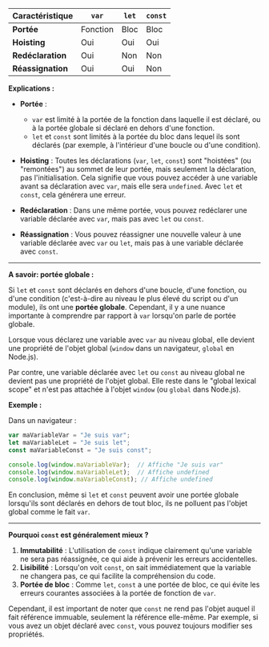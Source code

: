 | Caractéristique       | `var` | `let` | `const` |
|-----------------------|-------|-------|---------|
| **Portée**            | Fonction | Bloc | Bloc   |
| **Hoisting**          | Oui   | Oui   | Oui     |
| **Redéclaration**     | Oui   | Non   | Non     |
| **Réassignation**     | Oui   | Oui   | Non     |

**Explications :**

- **Portée** :
  - `var` est limité à la portée de la fonction dans laquelle il est déclaré, ou à la portée globale si déclaré en dehors d'une fonction.
  - `let` et `const` sont limités à la portée du bloc dans lequel ils sont déclarés (par exemple, à l'intérieur d'une boucle ou d'une condition). 

- **Hoisting** :
  Toutes les déclarations (`var`, `let`, `const`) sont "hoistées" (ou "remontées") au sommet de leur portée, mais seulement la déclaration, pas l'initialisation. Cela signifie que vous pouvez accéder à une variable avant sa déclaration avec `var`, mais elle sera `undefined`. Avec `let` et `const`, cela générera une erreur.

- **Redéclaration** :
  Dans une même portée, vous pouvez redéclarer une variable déclarée avec `var`, mais pas avec `let` ou `const`.

- **Réassignation** :
  Vous pouvez réassigner une nouvelle valeur à une variable déclarée avec `var` ou `let`, mais pas à une variable déclarée avec `const`.

---

**A savoir: portée globale :**

Si `let` et `const` sont déclarés en dehors d'une boucle, d'une fonction, ou d'une condition (c'est-à-dire au niveau le plus élevé du script ou d'un module), ils ont une **portée globale**. Cependant, il y a une nuance importante à comprendre par rapport à `var` lorsqu'on parle de portée globale.

Lorsque vous déclarez une variable avec `var` au niveau global, elle devient une propriété de l'objet global (`window` dans un navigateur, `global` en Node.js).

Par contre, une variable déclarée avec `let` ou `const` au niveau global ne devient pas une propriété de l'objet global. Elle reste dans le "global lexical scope" et n'est pas attachée à l'objet `window` (ou `global` dans Node.js).

**Exemple :**

Dans un navigateur :

```javascript
var maVariableVar = "Je suis var";
let maVariableLet = "Je suis let";
const maVariableConst = "Je suis const";

console.log(window.maVariableVar);  // Affiche "Je suis var"
console.log(window.maVariableLet);  // Affiche undefined
console.log(window.maVariableConst); // Affiche undefined
```

En conclusion, même si `let` et `const` peuvent avoir une portée globale lorsqu'ils sont déclarés en dehors de tout bloc, ils ne polluent pas l'objet global comme le fait `var`.

---

**Pourquoi `const` est généralement mieux ?**

1. **Immutabilité** : L'utilisation de `const` indique clairement qu'une variable ne sera pas réassignée, ce qui aide à prévenir les erreurs accidentelles.
2. **Lisibilité** : Lorsqu'on voit `const`, on sait immédiatement que la variable ne changera pas, ce qui facilite la compréhension du code.
3. **Portée de bloc** : Comme `let`, `const` a une portée de bloc, ce qui évite les erreurs courantes associées à la portée de fonction de `var`.

Cependant, il est important de noter que `const` ne rend pas l'objet auquel il fait référence immuable, seulement la référence elle-même. Par exemple, si vous avez un objet déclaré avec `const`, vous pouvez toujours modifier ses propriétés.
